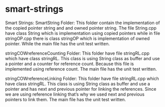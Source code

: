 # smart-strings
Smart Strings:
SmartString Folder:
	This folder contain the implementation of the copied pointer string and and owned pointer string. The file String.cpp have class String which is implementation using copied pointers while in file stringOP.cpp there is class stringOP which is implementation of owned pointer. While the main file has the unit test written.

stringCOWreferenceCounting Folder:
	This folder have file stringRL.cpp which have class stringRL. This class is using String class as buffer and use a pointer and a counter for reference count. Because this file is implemented using reference count. The main file has the unit test written.

stringCOWreferenceLinking Folder:
	This folder have file stringRL.cpp which have class stringRL. This class is using String class as buffer and use a pointer and has next and previous pointer for linking the references. Since we are using reference linking that’s why we used next and previous pointers to link them. The main file has the unit test written.

